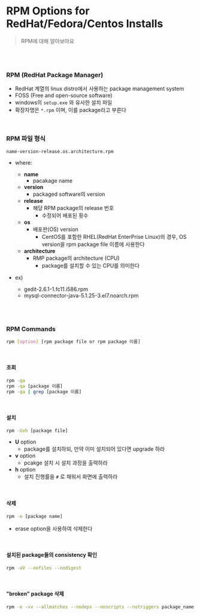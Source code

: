 # RPM Options for RedHat/Fedora/Centos Installs

> RPM에 대해 알아보아요

<br>

<br>

### RPM (RedHat Package Manager)

- RedHat 계열의 linux distro에서 사용하는 package management system
- FOSS (Free and open-source software)
- windows의 `setup.exe` 와 유사한 설치 파일
- 확장자명은 `*.rpm` 이며, 이를 package라고 부른다

<br>

### RPM 파일 형식

```bash
name-version-release.os.architecture.rpm
```

- where:
  - **name**
    - pacakage name
  - **version**
    - packaged software의 version
  - **release**
    - 해당 RPM package의 release 번호
      - 수정되어 배포된 횟수
  - **os**
    - 배포판(OS) version
      - CentOS를 포함한 RHEL(RedHat EnterPrise Linux)의 경우, OS version을 rpm package file 이름에 사용한다
  - **architecture**
    - RMP package의 architecture (CPU)
      - package를 설치할 수 있는 CPU를 의미한다

- ex)
  - gedit-2.6.1-1.fc11.i586.rpm
  - mysql-connector-java-5.1.25-3.el7.noarch.rpm

<br>

<br>

### RPM Commands

```bash
rpm [option] [rpm package file or rpm package 이름]
```

<br>

#### 조회

```bash
rpm -qa
rpm -qa [package 이름]
rpm -qa | grep [package 이름]
```

<br>

#### 설치

```bash
rpm -Uvh [package file]
```

- **U** option
  - package를 설치하되, 만약 이미 설치되어 있다면 upgrade 하라
- **v** option
  - pcakge 설치 시 설치 과정을 출력하라
- **h** option
  - 설치 진행률을 `#` 로 채워서 화면에 출력하라

<br>

#### 삭제

```bash
rpm -e [package name]
```

- erase option을 사용하여 삭제한다

<br>

#### 설치된 package들의 consistency 확인

```bash
rpm -aV --nofiles --nodigest
```

<br>

#### "broken" package 삭제

```bash
rpm -e -vv --allmatches --nodeps --noscripts --notriggers package_name
```
